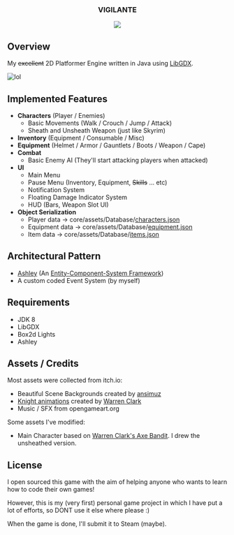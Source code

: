 <div align="center">
<h3>VIGILANTE</h3>
<img src="https://i.imgur.com/vn1MYsK.gif">
</div>

## Overview
My ~~excellent~~ 2D Platformer Engine written in Java 
using [LibGDX](https://libgdx.badlogicgames.com/).

![lol](https://i.imgur.com/vvfQcw3.png)

## Implemented Features
* **Characters** (Player / Enemies)
  * Basic Movements (Walk / Crouch / Jump / Attack)
  * Sheath and Unsheath Weapon (just like Skyrim)
* **Inventory** (Equipment / Consumable / Misc)
* **Equipment** (Helmet / Armor / Gauntlets / Boots / Weapon / Cape)
* **Combat**
  * Basic Enemy AI (They'll start attacking players when attacked)
* **UI**
  * Main Menu
  * Pause Menu (Inventory, Equipment, ~~Skills~~ ... etc)
  * Notification System
  * Floating Damage Indicator System
  * HUD (Bars, Weapon Slot UI)
* **Object Serialization**
  * Player data -> core/assets/Database/[characters.json](https://github.com/aesophor/Vigilante/blob/master/core/assets/Database/characters.json)
  * Equipment data -> core/assets/Database/[equipment.json](https://github.com/aesophor/Vigilante/blob/master/core/assets/Database/equipment.json)
  * Item data ->  core/assets/Database/[items.json](https://github.com/aesophor/Vigilante/blob/master/core/assets/Database/items.json)

## Architectural Pattern
* [Ashley](https://github.com/libgdx/ashley/wiki) (An [Entity-Component-System Framework](https://en.wikipedia.org/wiki/Entity%E2%80%93component%E2%80%93system))
* A custom coded Event System (by myself)

## Requirements
* JDK 8
* LibGDX
* Box2d Lights
* Ashley

## Assets / Credits
Most assets were collected from itch.io:
* Beautiful Scene Backgrounds created by [ansimuz](https://ansimuz.itch.io/)
* [Knight animations](https://lionheart963.itch.io/knight-sprite) created by [Warren Clark](https://lionheart963.itch.io/)
* Music / SFX from opengameart.org

Some assets I've modified:
* Main Character based on [Warren Clark's Axe Bandit](https://lionheart963.itch.io/axe-bandit). I drew the unsheathed version.

## License
I open sourced this game with the aim of helping anyone who wants to learn how to code their own games!

However, this is my (very first) personal game project in which I have put a lot of efforts, so DONT use it else where please :)

When the game is done, I'll submit it to Steam (maybe).



